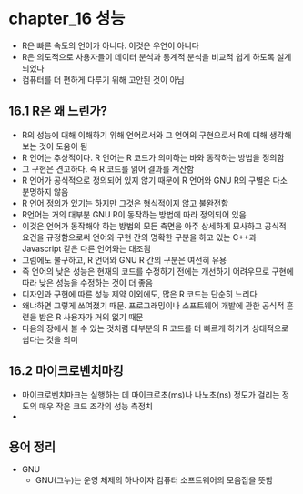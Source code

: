 # chapter_16 성능
- R은 빠른 속도의 언어가 아니다. 이것은 우연이 아니다
- R은 의도적으로 사용자들이 데이터 분석과 통계적 분석을 비교적 쉽게 하도록 설계되었다
- 컴퓨터를 더 편하게 다루기 위해 고안된 것이 아님

## 16.1 R은 왜 느린가? 
- R의 성능에 대해 이해하기 위해 언어로서와 그 언어의 구현으로서 R에 대해 생각해 보는 것이 도움이 됨
- R 언어는 추상적이다. R 언어는 R 코드가 의미하는 바와 동작하는 방법을 정의함
- 그 구현은 견고하다. 즉 R 코드를 읽어 결과를 계산함
- R 언어가 공식적으로 정의되어 있지 않기 때문에 R 언어와 GNU R의 구별은 다소 분명하지 않음
- R 언어 정의가 있기는 하지만 그것은 형식적이지 않고 불완전함
- R언어는 거의 대부분 GNU R이 동작하는 방법에 따라 정의되어 있음
- 이것은 언어가 동작해야 하는 방법의 모든 측면을 아주 상세하게 묘사하고 공식적 요건을 규정함으로써 언어와 구현 간의 명확한 구분을 하고 있는 C++과 Javascript 같은 다른 언어와는 대조됨
- 그럼에도 불구하고, R 언어와 GNU R 간의 구분은 여전히 유용
- 즉 언어의 낮은 성능은 현재의 코드를 수정하기 전에는 개선하기 어려우므로 구현에 따라 낮은 성능을 수정하는 것이 더 좋음
- 디자인과 구현에 따른 성능 제약 이외에도, 많은 R 코드는 단순히 느리다
- 왜냐하면 그렇게 쓰여졌기 때문. 프로그래밍이나 소프트웨어 개발에 관한 공식적 훈련을 받은 R 사용자가 거의 없기 때문
- 다음의 장에서 볼 수 있는 것처럼 대부분의 R 코드를 더 빠르게 하기가 상대적으로 쉽다는 것을 의미

## 16.2 마이크로벤치마킹
- 마이크로벤치마크는 실행하는 데 마이크로초(ms)나 나노초(ns) 정도가 걸리는 정도의 매우 작은 코드 조각의 성능 측정치
- 


## 용어 정리
- GNU
  - GNU(그누)는 운영 체제의 하나이자 컴퓨터 소프트웨어의 모음집을 뜻함